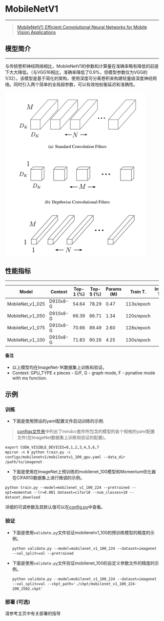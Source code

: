 # MobileNetV1

***
> [MobileNetV1: Efficient Convolutional Neural Networks for Mobile Vision Applications](https://arxiv.org/pdf/1704.04861.pdf)

## 模型简介

***
与传统卷积神经网络相比，MobileNetV1的参数和计算量在准确率略有降低的前提下大大降低。（与VGG16相比，准确率降低了0.9%，但模型参数仅为VGG的1/32）。该模型是基于简化的架构，使用深度可分离卷积来构建轻量级深度神经网络。同时引入两个简单的全局超参数，可以有效地权衡延迟和准确性。

![](mobilenetv1.png)

## 性能指标
***

| Model           | Context   |  Top-1 (%)  | Top-5 (%)  |  Params (M)    | Train T. | Infer T. |  Download | Config | Log |
|-----------------|-----------|-------------|------------|----------------|----------|----------|-----------|--------|--------------|
| MobileNet_v1_025 | D910x8-G | 54.64       | 78.29      | 0.47           | 113s/epoch |        | [model]() | [cfg]() | [log]() |
| MobileNet_v1_050 | D910x8-G | 66.39       | 86.71      | 1.34           | 120s/epoch |        | [model]() | [cfg]() | [log]() |
| MobileNet_v1_075 | D910x8-G | 70.66       | 89.49      | 2.60           | 128s/epoch |        | [model]() | [cfg]() | [log]() |
| MobileNet_v1_100 | D910x8-G | 71.83       | 90.26      | 4.25           | 130s/epoch |        | [model]() | [cfg]() | [log]() |

#### 备注

- 以上模型均在ImageNet-1K数据集上训练和验证。
- Context: GPU_TYPE x pieces - G/F, G - graph mode, F - pynative mode with ms function.  

## 示例

### 训练

- 下面是使用预设的yaml配置文件启动训练的示例.

> [configs文件夹](../../configs)中列出了mindcv套件所包含的模型的各个规格的yaml配置文件(在ImageNet数据集上训练和验证的配置)。

  ```shell
  export CUDA_VISIBLE_DEVICES=0,1,2,3,4,5,6,7
  mpirun -n 8 python train.py -c configs/mobilenetv1/mobilenetv1_100_gpu.yaml --data_dir /path/to/imagenet
  ```

  - 下面是使用在ImageNet上预训练的mobilenet_100模型和Momentum优化器在CIFAR10数据集上进行微调的示例。

  ```shell
  python train.py --model=mobilenet_v1_100_224 --pretrained --opt=momentum --lr=0.001 dataset=cifar10 --num_classes=10 --dataset_download
  ```

详细的可调参数及其默认值可以在[config.py](../../config.py)中查看。

### 验证

- 下面是使用`validate.py`文件验证mobilenetv1_100的预训练模型的精度的示例。

  ```shell
  python validate.py --model=mobilenet_v1_100_224 --dataset=imagenet --val_split=val --pretrained
  ```

- 下面是使用`validate.py`文件验证mobilenet_100的自定义参数文件的精度的示例。

  ```shell
  python validate.py --model=mobilenet_v1_100_224 --dataset=imagenet --val_split=val --ckpt_path='./ckpt/mobilenet_v1_100_224-200_2502.ckpt'
  ```

### 部署 (可选)

请参考主页中有关部署的指导
